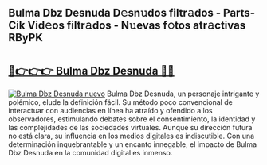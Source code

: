 ## Bulma Dbz Desnuda D𝚎sn𝚞dos filtr𝚊dos - Parts-Cik Vid𝚎os filtr𝚊dos - N𝚞evas f𝚘tos atr𝚊ctivas RByPK

# <h2><a href="http://mb9ih8.tromn.icu/?c=Bulma+Dbz+Desnuda">🔗👉👉👉 Bulma Dbz Desnuda 🔗🔗</a></h2>

[![Bulma Dbz Desnuda nuevo](https://i.imgur.com/pEAQMta.gif)](http://mb9ih8.tromn.icu/?c=Bulma+Dbz+Desnuda)
Bulma Dbz Desnuda, un personaje intrigante y polémico, elude la definición fácil. Su método poco convencional de interactuar con audiencias en línea ha atraído y ofendido a los observadores, estimulando debates sobre el consentimiento, la identidad y las complejidades de las sociedades virtuales. Aunque su dirección futura no está clara, su influencia en los medios digitales es indiscutible. Con una determinación inquebrantable y un encanto innegable, el impacto de Bulma Dbz Desnuda en la comunidad digital es inmenso.
